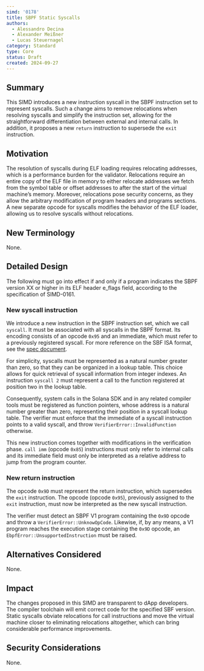 ```yaml
---
simd: '0178'
title: SBPF Static Syscalls
authors:
  - Alessandro Decina
  - Alexander Meißner
  - Lucas Steuernagel
category: Standard
type: Core
status: Draft
created: 2024-09-27
---
```


## Summary

This SIMD introduces a new instruction syscall in the SBPF instruction set to 
represent syscalls. Such a change aims to remove relocations when resolving 
syscalls and simplify the instruction set, allowing for the straightforward 
differentiation between external and internal calls. In addition, it proposes 
a new `return` instruction to supersede the `exit` instruction.

## Motivation

The resolution of syscalls during ELF loading requires relocating addresses, 
which is a performance burden for the validator. Relocations require an entire 
copy of the ELF file in memory to either relocate addresses we fetch from the 
symbol table or offset addresses to after the start of the virtual machine’s 
memory. Moreover, relocations pose security concerns, as they allow the 
arbitrary modification of program headers and programs sections. A new 
separate opcode for syscalls modifies the behavior of the ELF loader, allowing 
us to resolve syscalls without relocations.

## New Terminology

None.

## Detailed Design

The following must go into effect if and only if a program indicates the SBPF 
version XX or higher in its ELF header e_flags field, according to the 
specification of SIMD-0161.

### New syscall instruction

We introduce a new instruction in the SBPF instruction set, which we call 
`syscall`. It must be associated with all syscalls in the SBPF format. Its 
encoding consists of an opcode `0x95` and an immediate, which must refer to a 
previously registered syscall. For more reference on the SBF ISA format, see 
the 
[spec document](https://github.com/solana-labs/rbpf/blob/main/doc/bytecode.md).

For simplicity, syscalls must be represented as a natural number greater than 
zero, so that they can be organized in a lookup table. This choice allows for 
quick retrieval of syscall information from integer indexes. An instruction 
`syscall 2` must represent a call to the function registered at position two 
in the lookup table.

Consequently, system calls in the Solana SDK and in any related compiler tools 
must be registered as function pointers, whose address is a natural number 
greater than zero, representing their position in a syscall lookup table. The 
verifier must enforce that the immediate of a syscall instruction points to a 
valid syscall, and throw `VerifierError::InvalidFunction` otherwise.

This new instruction comes together with modifications in the verification 
phase. `call imm` (opcode `0x85`) instructions must only refer to internal 
calls and its immediate field must only be interpreted as a relative address 
to jump from the program counter. 

### New return instruction

The opcode `0x9D` must represent the return instruction, which supersedes the 
`exit` instruction. The opcode (opcode `0x95`), previously assigned to the 
`exit` instruction, must now be interpreted as the new syscall instruction.

The verifier must detect an SBPF V1 program containing the `0x9D` opcode and 
throw a `VerifierError::UnknowOpCode`. Likewise, if, by any means, a V1 
program reaches the execution stage containing the `0x9D` opcode, an 
`EbpfError::UnsupportedInstruction` must be raised.

## Alternatives Considered

None.

## Impact

The changes proposed in this SIMD are transparent to dApp developers. The 
compiler toolchain will emit correct code for the specified SBF version. 
Static syscalls obviate relocations for call instructions and move the virtual 
machine closer to eliminating relocations altogether, which can bring 
considerable performance improvements.

## Security Considerations

None.
